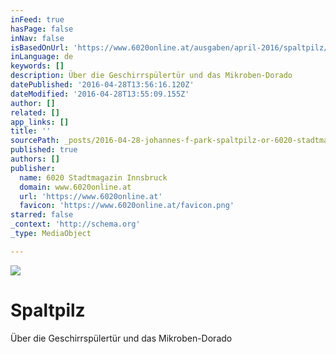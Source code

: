 ```yaml
---
inFeed: true
hasPage: false
inNav: false
isBasedOnUrl: 'https://www.6020online.at/ausgaben/april-2016/spaltpilz/'
inLanguage: de
keywords: []
description: Über die Geschirrspülertür und das Mikroben-Dorado
datePublished: '2016-04-28T13:56:16.120Z'
dateModified: '2016-04-28T13:55:09.155Z'
author: []
related: []
app_links: []
title: ''
sourcePath: _posts/2016-04-28-johannes-f-park-spaltpilz-or-6020-stadtmagazin-innsbruck.md
published: true
authors: []
publisher:
  name: 6020 Stadtmagazin Innsbruck
  domain: www.6020online.at
  url: 'https://www.6020online.at'
  favicon: 'https://www.6020online.at/favicon.png'
starred: false
_context: 'http://schema.org'
_type: MediaObject

---
```

![](https://the-grid-user-content.s3-us-west-2.amazonaws.com/a444bac7-ef8a-4fe1-8476-c30e3fed12b9.jpg)

# Spaltpilz

Über die Geschirrspülertür und das Mikroben-Dorado